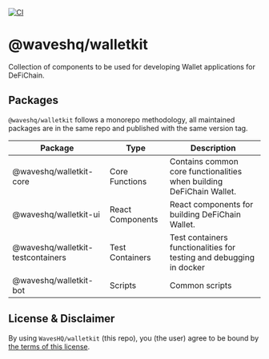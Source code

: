 [![CI](https://github.com/WavesHQ/walletkit/actions/workflows/ci.yml/badge.svg)](https://github.com/WavesHQ/walletkit/actions/workflows/ci.yml)

# @waveshq/walletkit

Collection of components to be used for developing Wallet applications for DeFiChain.

## Packages

`@waveshq/walletkit` follows a monorepo methodology, all maintained packages are in the same repo and published with the
same version tag.

| Package                           | Type             | Description                                                          |
| --------------------------------- | ---------------- | -------------------------------------------------------------------- |
| @waveshq/walletkit-core           | Core Functions   | Contains common core functionalities when building DeFiChain Wallet. |
| @waveshq/walletkit-ui             | React Components | React components for building DeFiChain Wallet.                      |
| @waveshq/walletkit-testcontainers | Test Containers  | Test containers functionalities for testing and debugging in docker  |
| @waveshq/walletkit-bot            | Scripts          | Common scripts                                                       |

## License & Disclaimer

By using `WavesHQ/walletkit` (this repo), you (the user) agree to be bound by [the terms of this license](LICENSE).
